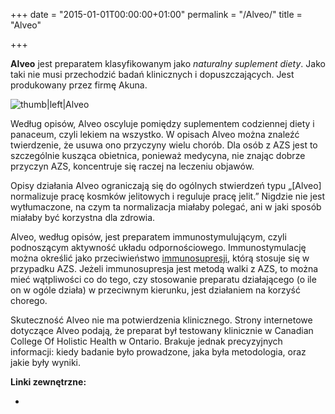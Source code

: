 +++
date = "2015-01-01T00:00:00+01:00"
permalink = "/Alveo/"
title = "Alveo"

+++

**Alveo** jest preparatem klasyfikowanym jako *naturalny suplement diety*. Jako taki nie musi przechodzić badań klinicznych i dopuszczających. Jest produkowany przez firmę Akuna.

![](/images/Alveo-akuna.jpg "thumb|left|Alveo")

Według opisów, Alveo oscyluje pomiędzy suplementem codziennej diety i panaceum, czyli lekiem na wszystko. W opisach Alveo można znaleźć twierdzenie, że usuwa ono przyczyny wielu chorób. Dla osób z AZS jest to szczególnie kusząca obietnica, ponieważ medycyna, nie znając dobrze przyczyn AZS, koncentruje się raczej na leczeniu objawów.

Opisy działania Alveo ograniczają się do ogólnych stwierdzeń typu „[Alveo] normalizuje pracę kosmków jelitowych i reguluje pracę jelit.” Nigdzie nie jest wytłumaczone, na czym ta normalizacja miałaby polegać, ani w jaki sposób miałaby być korzystna dla zdrowia.

Alveo, według opisów, jest preparatem immunostymulującym, czyli podnoszącym aktywność układu odpornościowego. Immunostymulację można określić jako przeciwieństwo [immunosupresji](/atopedia/immunosupresja "wikilink"), którą stosuje się w przypadku AZS. Jeżeli immunosupresja jest metodą walki z AZS, to można mieć wątpliwości co do tego, czy stosowanie preparatu działającego (o ile on w ogóle działa) w przeciwnym kierunku, jest działaniem na korzyść chorego.

Skuteczność Alveo nie ma potwierdzenia klinicznego. Strony internetowe dotyczące Alveo podają, że preparat był testowany klinicznie w Canadian College Of Holistic Health w Ontario. Brakuje jednak precyzyjnych informacji: kiedy badanie było prowadzone, jaka była metodologia, oraz jakie były wyniki.

**Linki zewnętrzne:**

-

